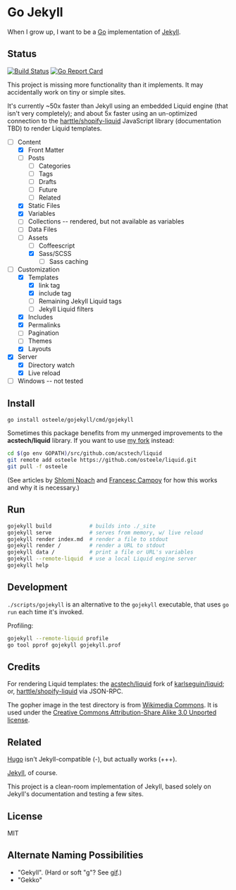 # Go Jekyll

When I grow up, I want to be a [Go](https://golang.org) implementation of [Jekyll](https://jekyllrb.com).

## Status
[![Build Status](https://travis-ci.org/osteele/gojekyll.svg?branch=master)](https://travis-ci.org/osteele/gojekyll)
[![Go Report Card](https://goreportcard.com/badge/github.com/osteele/gojekyll)](https://goreportcard.com/report/github.com/osteele/gojekyll)

This project is missing more functionality than it implements. It may accidentally work on tiny or simple sites.

It's currently ~50x faster than Jekyll using an embedded Liquid engine (that isn't very completely); and about 5x faster using an un-optimized connection to the [harttle/shopify-liquid](https://github.com/harttle/shopify-liquid) JavaScript library (documentation TBD) to render Liquid templates.

- [ ] Content
  - [x] Front Matter
  - [ ] Posts
    - [ ] Categories
    - [ ] Tags
    - [ ] Drafts
    - [ ] Future
    - [ ] Related
  - [x] Static Files
  - [x] Variables
  - [ ] Collections -- rendered, but not available as variables
  - [ ] Data Files
  - [ ] Assets
    - [ ] Coffeescript
    - [x] Sass/SCSS
      - [ ] Sass caching
- [ ] Customization
  - [x] Templates
    - [x] link tag
    - [x] include tag
    - [ ] Remaining Jekyll Liquid tags
    - [ ] Jekyll Liquid filters
  - [x] Includes
  - [x] Permalinks
  - [ ] Pagination
  - [ ] Themes
  - [x] Layouts
- [x] Server
  - [x] Directory watch
  - [x] Live reload
- [ ] Windows -- not tested

## Install

```bash
go install osteele/gojekyll/cmd/gojekyll
```

Sometimes this package benefits from my unmerged improvements to the **acstech/liquid** library. If you want to use [my fork](https://github.com/osteele/liquid) instead:

```bash
cd $(go env GOPATH)/src/github.com/acstech/liquid
git remote add osteele https://github.com/osteele/liquid.git
git pull -f osteele
```

(See articles by [Shlomi Noach](http://code.openark.org/blog/development/forking-golang-repositories-on-github-and-managing-the-import-path) and [Francesc Campoy](http://blog.campoy.cat/2014/03/github-and-go-forking-pull-requests-and.html) for how this works and why it is necessary.)

## Run

```bash
gojekyll build            # builds into ./_site
gojekyll serve            # serves from memory, w/ live reload
gojekyll render index.md  # render a file to stdout
gojekyll render /         # render a URL to stdout
gojekyll data /           # print a file or URL's variables
gojekyll --remote-liquid  # use a local Liquid engine server
gojekyll help
```

## Development

`./scripts/gojekyll` is an alternative to the `gojekyll` executable, that uses `go run` each time it's invoked.

Profiling:

```bash
gojekyll --remote-liquid profile
go tool pprof gojekyll gojekyll.prof
```

## Credits

For rendering Liquid templates: the [acstech/liquid](https://github.com/acstech/liquid) fork of [karlseguin/liquid](https://github.com/karlseguin/liquid); or, [harttle/shopify-liquid](https://github.com/harttle/shopify-liquid/) via JSON-RPC.

The gopher image in the test directory is from [Wikimedia Commons](https://commons.wikimedia.org/wiki/File:Gophercolor.jpg). It is used under the [Creative Commons Attribution-Share Alike 3.0 Unported license](https://creativecommons.org/licenses/by-sa/3.0/deed.en).

## Related

[Hugo](https://gohugo.io) isn't Jekyll-compatible (-), but actually works (+++).

[Jekyll](https://jekyllrb.com), of course.

This project is a clean-room implementation of Jekyll, based solely on Jekyll's documentation and testing a few sites.

## License

MIT

## Alternate Naming Possibilities

* "Gekyll". (Hard or soft "g"? See [gif](https://en.wikipedia.org/wiki/GIF#Pronunciation_of_GIF).)
* "Gekko"
